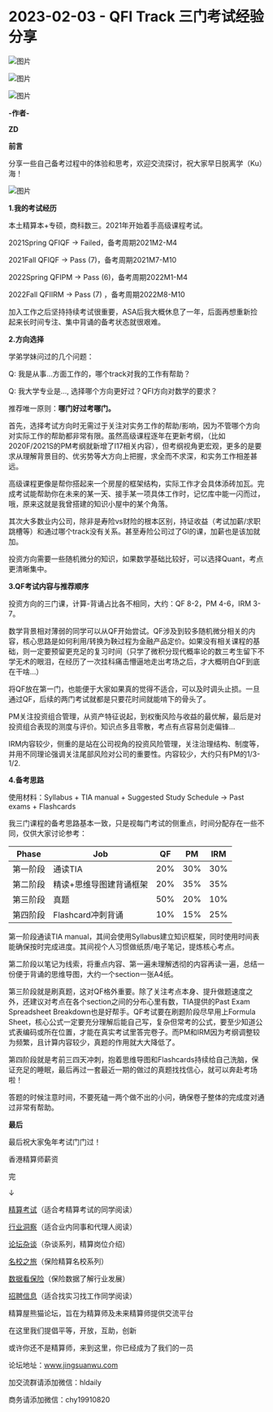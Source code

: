 # 2023-02-03 - QFI Track 三门考试经验分享

![图片](https://mmbiz.qpic.cn/mmbiz_jpg/PVTr5cqOmdsiaicIRGthO3IhpdkibrFUWVU1xAtP9ZY24c0vAhCVJo55thjfrfia19NvibyVvich2UW9I8vGCty5LxNw/640?wx_fmt=jpeg&tp=webp&wxfrom=5&wx_lazy=1)

![图片](https://mmbiz.qpic.cn/mmbiz_png/PVTr5cqOmduUuYWt1SZWHv418efDVdR627TChhuKNsBncKvB5dJ7r65VNkMfgUIh22zVEGLemIibicUqxbtZna5w/640?wx_fmt=png&tp=webp&wxfrom=5&wx_lazy=1)

![图片](https://mmbiz.qpic.cn/mmbiz_png/6aVaON9Kibf7U8kyccAm9c63gM1MwibJqsV15F2VRibE1QnBiagxHfwER6LQXwibwwQjUzRdnQxj1Vbic0abIUTX6PJg/640?wx_fmt=png&tp=webp&wxfrom=5&wx_lazy=1)

**-作者-**

**ZD**

**前言**

分享一些自己备考过程中的体验和思考，欢迎交流探讨，祝大家早日脱离学（Ku）海！

![图片](https://mmbiz.qpic.cn/mmbiz_jpg/PVTr5cqOmdsnc0jgGDib4qlPSEzicgSgeEdRV3ia75qcghtTTwtyHEM7V7vT6mvgmniaoLBoO9EJ8Emydo0kLJQwGg/640?wx_fmt=jpeg&tp=webp&wxfrom=5&wx_lazy=1)

**1.我的考试经历**

本土精算本+专硕，商科数三。2021年开始着手高级课程考试。

2021Spring QFIQF -> Failed，备考周期2021M2-M4

2021Fall QFIQF -> Pass (7)，备考周期2021M7-M10

2022Spring QFIPM -> Pass (6)，备考周期2022M1-M4

2022Fall QFIIRM -> Pass (7) ，备考周期2022M8-M10

加入工作之后坚持持续考试很重要，ASA后我大概休息了一年，后面再想重新捡起来长时间专注、集中背诵的备考状态就很艰难。

**2.方向选择**

学弟学妹问过的几个问题：

Q: 我是从事…方面工作的，哪个track对我的工作有帮助？

Q: 我大学专业是…, 选择哪个方向更好过？QFI方向对数学的要求？

推荐唯一原则：**哪门好过考哪门。**

首先，选择考试方向时无需过于关注对实务工作的帮助/影响，因为不管哪个方向对实际工作的帮助都非常有限。虽然高级课程逐年在更新考纲，（比如2020F/2021S的PM考纲就新增了I17相关内容），但考纲视角更宏观，更多的是要求从理解背景目的、优劣势等大方向上把握，求全而不求深，和实务工作相差甚远。

高级课程更像是帮你搭起来一个房屋的框架结构，实际工作才会具体添砖加瓦。完成考试能帮助你在未来的某一天、接手某一项具体工作时，记忆库中能一闪而过，哦，原来这就是我曾搭建的知识小屋中的某个角落。

其次大多数业内公司，除非是寿险vs财险的根本区别，持证收益（考试加薪/求职跳槽等）和通过哪个track没有关系。甚至寿险公司过了GI的课，加薪也是该加就加。

投资方向需要一些随机微分的知识，如果数学基础比较好，可以选择Quant，考点更清晰集中。

**3.QF考试内容与推荐顺序**

投资方向的三门课，计算-背诵占比各不相同，大约：QF 8-2，PM 4-6，IRM 3-7。

数学背景相对薄弱的同学可以从QF开始尝试。QF涉及到较多随机微分相关的内容，核心思路是如何利用/转换为鞅过程为金融产品定价。如果没有相关课程的基础，则一定要预留更充足的复习时间（只学了微积分现代概率论的数三考生留下不学无术的眼泪，在经历了一次挂科痛击懵逼地走出考场之后，才大概明白QF到底在干啥…）

将QF放在第一门，也能便于大家如果真的觉得不适合，可以及时调头止损。一旦通过QF，后续的两门考试就都是只要花时间就能啃下的骨头了。

PM关注投资组合管理，从资产特征说起，到权衡风险与收益的最优解，最后是对投资组合表现的测度与评价。知识点多且零散，考点有点容易剑走偏锋…

IRM内容较少，侧重的是站在公司视角的投资风险管理，关注治理结构、制度等，并用不同理论强调关注尾部风险对公司的重要性。内容较少，大约只有PM的1/3-1/2.

**4.备考思路**

使用材料：Syllabus + TIA manual + Suggested Study Schedule -> Past exams + Flashcards

我三门课程的备考思路基本一致，只是视每门考试的侧重点，时间分配存在一些不同，仅供大家讨论参考：

| Phase | Job | QF | PM | IRM |
| --- | --- | --- | --- | --- |
| 第一阶段 | 通读TIA | 20% | 30% | 30% |
| 第二阶段 | 精读+思维导图建背诵框架 | 20% | 35% | 35% |
| 第三阶段 | 真题 | 50% | 20% | 10% |
| 第四阶段 | Flashcard冲刺背诵 | 10% | 15% | 25% |

第一阶段通读TIA manual，其间会使用Syllabus建立知识框架，同时使用时间表能确保按时完成进度。其间视个人习惯做纸质/电子笔记，提炼核心考点。

第二阶段以笔记为线索，将重点内容、第一遍未理解透彻的内容再读一遍，总结一份便于背诵的思维导图，大约一个section一张A4纸。

第三阶段就是刷真题，这对QF格外重要。除了关注考点本身、提升做题速度之外，还建议对考点在各个section之间的分布心里有数，TIA提供的Past Exam Spreadsheet Breakdown也是好帮手。QF考试要在刷题阶段尽早用上Formula Sheet，核心公式一定要充分理解后能自己写，复杂但常考的公式，要至少知道公式表编码或所在位置，才能在真实考试里答完卷子。而PM和IRM因为考纲调整较为频繁，且计算内容较少，真题的作用就大大降低了。

第四阶段就是考前三四天冲刺，抱着思维导图和Flashcards持续给自己洗脑，保证充足的睡眠，最后再过一套最近一期的做过的真题找找信心，就可以奔赴考场啦！

答题的时候注意时间，不要死磕一两个做不出的小问，确保卷子整体的完成度对通过非常有帮助。

**最后**

最后祝大家兔年考试门门过！


香港精算师薪资


完


↓

[精算考试](https://mp.weixin.qq.com/mp/appmsgalbum?__biz=MzIyMjA5MzUwMg==&action=getalbum&album_id=1466144252454764546#wechat_redirect)（适合考精算考试的同学阅读）

[行业洞察](https://mp.weixin.qq.com/mp/appmsgalbum?__biz=MzIyMjA5MzUwMg==&action=getalbum&album_id=1466140974488748032#wechat_redirect)（适合业内同事和代理人阅读）

[论坛杂谈](https://mp.weixin.qq.com/mp/appmsgalbum?__biz=MzIyMjA5MzUwMg==&action=getalbum&album_id=1466151460148084736#wechat_redirect)（杂谈系列，精算岗位介绍）

[名校之旅](https://mp.weixin.qq.com/mp/appmsgalbum?__biz=MzIyMjA5MzUwMg==&action=getalbum&album_id=1466147283460161538#wechat_redirect)（保险精算名校系列）

[数据看保险](https://mp.weixin.qq.com/mp/appmsgalbum?__biz=MzIyMjA5MzUwMg==&action=getalbum&album_id=2002358913534328835#wechat_redirect)（保险数据了解行业发展）

[招聘信息](https://mp.weixin.qq.com/mp/appmsgalbum?__biz=MzIyMjA5MzUwMg==&action=getalbum&album_id=1466154141080092675#wechat_redirect)（适合找实习找工作同学阅读）

精算屋熊猫论坛，旨在为精算师及未来精算师提供交流平台

在这里我们提倡平等，开放，互助，创新

或许你还不是精算师，来到这里，你已经成为了我们的一员

论坛地址：www.jingsuanwu.com

加交流群请添加微信：hldaily

商务请添加微信：chy19910820